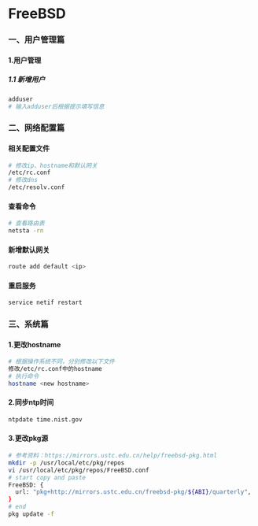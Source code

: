 FreeBSD
=

### 一、用户管理篇
#### 1.用户管理
##### 1.1 新增用户
```bash
adduser
# 输入adduser后根据提示填写信息
```

### 二、网络配置篇
#### 相关配置文件 
```bash
# 修改ip、hostname和默认网关
/etc/rc.conf
# 修改dns
/etc/resolv.conf
```
#### 查看命令
```bash 
# 查看路由表
netsta -rn 
```

#### 新增默认网关
```bash 
route add default <ip>
```

#### 重启服务
```bash 
service netif restart 
```

### 三、系统篇
#### 1.更改hostname
```bash
# 根据操作系统不同，分别修改以下文件
修改/etc/rc.conf中的hostname
# 执行命令
hostname <new hostname>
```

#### 2.同步ntp时间
```bash
ntpdate time.nist.gov
```

#### 3.更改pkg源
```bash
# 参考资料：https://mirrors.ustc.edu.cn/help/freebsd-pkg.html
mkdir -p /usr/local/etc/pkg/repos
vi /usr/local/etc/pkg/repos/FreeBSD.conf
# start copy and paste
FreeBSD: {
  url: "pkg+http://mirrors.ustc.edu.cn/freebsd-pkg/${ABI}/quarterly",
}
# end 
pkg update -f
```

